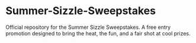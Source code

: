 # Summer-Sizzle-Sweepstakes
Official repository for the Summer Sizzle Sweepstakes. A free entry promotion designed to bring the heat, the fun, and a fair shot at cool prizes.
